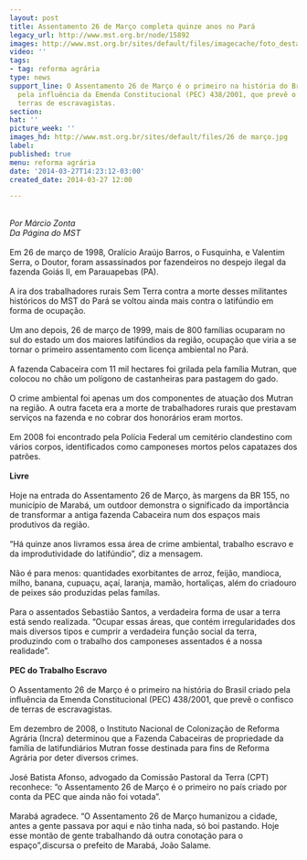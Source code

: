 ```yaml
---
layout: post
title: Assentamento 26 de Março completa quinze anos no Pará
legacy_url: http://www.mst.org.br/node/15892
images: http://www.mst.org.br/sites/default/files/imagecache/foto_destaque/26 de março.jpg
video: ''
tags:
- tag: reforma agrária
type: news
support_line: O Assentamento 26 de Março é o primeiro na história do Brasil criado
  pela influência da Emenda Constitucional (PEC) 438/2001, que prevê o confisco de
  terras de escravagistas.
section: 
hat: ''
picture_week: ''
images_hd: http://www.mst.org.br/sites/default/files/26 de março.jpg
label: 
published: true
menu: reforma agrária
date: '2014-03-27T14:23:12-03:00'
created_date: 2014-03-27 12:00

---
```

<div>&nbsp;</div><div><em>Por Márcio Zonta&nbsp;<br>Da Página do MST</em></div><div>&nbsp;</div><div>Em 26 de março de 1998, Oralício Araújo Barros, o Fusquinha, e Valentim Serra, o Doutor, foram assassinados por fazendeiros no despejo ilegal da fazenda Goiás II, em Parauapebas (PA).</div><div>&nbsp;</div><div>A ira dos trabalhadores rurais Sem Terra contra a morte desses militantes históricos do MST do Pará se voltou ainda mais contra o latifúndio em forma de ocupação.</div><div>&nbsp;</div><div>Um ano depois, 26 de março de 1999, mais de 800 famílias ocuparam no sul do estado um dos maiores latifúndios da região, ocupação que viria a se tornar o primeiro assentamento com licença ambiental no Pará.</div><div>&nbsp;</div><div>A fazenda Cabaceira com 11 mil hectares foi grilada pela família Mutran, que colocou no chão um polígono de castanheiras para pastagem do gado.</div><div>&nbsp;</div><div>O crime ambiental foi apenas um dos componentes de atuação dos Mutran na região. A outra faceta era a morte de trabalhadores rurais que prestavam serviços na fazenda e no cobrar dos honorários eram mortos.</div><div>&nbsp;</div><div>Em 2008 foi encontrado pela Polícia Federal um cemitério clandestino com vários corpos, identificados como camponeses mortos pelos capatazes dos patrões.</div><div>&nbsp;</div><div><strong>Livre</strong></div><div>&nbsp;&nbsp;</div><div>Hoje na entrada do Assentamento 26 de Março, às margens da BR 155, no município de Marabá, um outdoor demonstra o significado da importância de transformar a antiga fazenda Cabaceira num dos espaços mais produtivos da região.</div><div>&nbsp;</div><div>“Há quinze anos livramos essa área de crime ambiental, trabalho escravo e da improdutividade do latifúndio”, diz a mensagem.</div><div>&nbsp;</div><div>Não é para menos: quantidades exorbitantes de arroz, feijão, mandioca, milho, banana, cupuaçu, açaí, laranja, mamão, hortaliças, além do criadouro de peixes sáo produzidas pelas famílas.</div><div>&nbsp;</div><div>Para o assentados Sebastião Santos, a verdadeira forma de usar a terra está sendo realizada. “Ocupar essas áreas, que contém irregularidades dos mais diversos tipos e cumprir a verdadeira função social da terra, produzindo com o trabalho dos camponeses assentados é a nossa realidade”.&nbsp;</div><div>&nbsp;</div><div><strong>PEC do Trabalho Escravo</strong></div><div>&nbsp;</div><div>O Assentamento 26 de Março é o primeiro na história do Brasil criado pela influência da Emenda Constitucional (PEC) 438/2001, que prevê o confisco de terras de escravagistas.</div><div>&nbsp;</div><div>Em dezembro de 2008, o Instituto Nacional de Colonização de Reforma Agrária (Incra) determinou que a Fazenda Cabaceiras de propriedade da família de latifundiários Mutran fosse destinada para fins de Reforma Agrária por deter diversos crimes.</div><div>&nbsp;</div><div>José Batista Afonso, advogado da Comissão Pastoral da Terra (CPT) reconhece: “o Assentamento 26 de Março é o primeiro no país criado por conta da PEC que ainda não foi votada”.</div><div>&nbsp;</div><div>Marabá agradece. “O Assentamento 26 de Março humanizou a cidade, antes a gente passava por aqui e não tinha nada, só boi pastando. Hoje esse montão de gente trabalhando dá outra conotação para o espaço”,discursa o prefeito de Marabá, João Salame.</div><div>&nbsp;</div>

